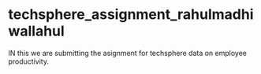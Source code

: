 # techsphere_assignment_rahulmadhiwallahul
IN this we are submitting the asignment for techsphere data on employee productivity.
